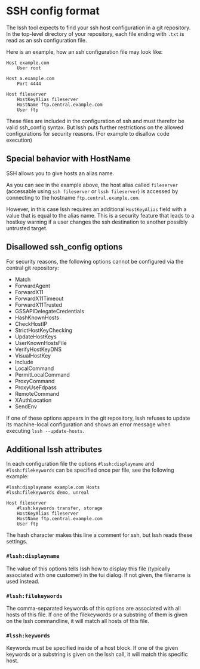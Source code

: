 # SSH config format

The lssh tool expects to find your ssh host configuration in a git repository. In the top-level directory of your repository, each file ending with `.txt` is read as an ssh configuration file.

Here is an example, how an ssh configuration file may look like:

```
Host example.com
    User root

Host a.example.com
    Port 4444

Host fileserver
    HostKeyAlias fileserver
    HostName ftp.central.example.com
    User ftp
```

These files are included in the configuration of ssh and must therefor be valid ssh_config syntax. But lssh puts further restrictions on the allowed configurations for security reasons. (For example to disallow code execution)

## Special behavior with HostName

SSH allows you to give hosts an alias name.

As you can see in the example above, the host alias called `fileserver` (accessable using `ssh fileserver` or `lssh fileserver`) is accessed by connecting to the hostname `ftp.central.example.com`.

However, in this case lssh requires an additional `HostKeyAlias` field with a value that is equal to the alias name. This is a security feature that leads to a hostkey warning if a user changes the ssh destination to another possibly untrusted target.

## Disallowed ssh_config options

For security reasons, the following options cannot be configured via the central git repository:

- Match
- ForwardAgent
- ForwardX11
- ForwardX11Timeout
- ForwardX11Trusted
- GSSAPIDelegateCredentials
- HashKnownHosts
- CheckHostIP
- StrictHostKeyChecking
- UpdateHostKeys
- UserKnownHostsFile
- VerifyHostKeyDNS
- VisualHostKey
- Include
- LocalCommand
- PermitLocalCommand
- ProxyCommand
- ProxyUseFdpass
- RemoteCommand
- XAuthLocation
- SendEnv

If one of these options appears in the git repository, lssh refuses to update its machine-local configuration and shows an error message when executing `lssh --update-hosts`.

## Additional lssh attributes

In each configuration file the options `#lssh:displayname` and `#lssh:filekeywords` can be specified once per file, see the following example:

```
#lssh:displayname example.com Hosts
#lssh:filekeywords demo, unreal

Host fileserver
    #lssh:keywords transfer, storage
    HostKeyAlias fileserver
    HostName ftp.central.example.com
    User ftp
```

The hash character makes this line a comment for ssh, but lssh reads these settings.

### `#lssh:displayname`

The value of this options tells lssh how to display this file (typically associated with one customer) in the tui dialog. If not given, the filename is used instead.

### `#lssh:filekeywords`

The comma-separated keywords of this options are associated with all hosts of this file. If one of the filekeywords or a substring of them is given on the lssh commandline, it will match all hosts of this file.

### `#lssh:keywords`

Keywords must be specified inside of a host block. If one of the given keywords or a substring is given on the lssh call, it will match this specific host.
